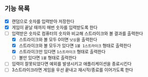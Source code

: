 ## 기능 목록

- [x] 랜덤으로 숫자를 입력받아 저장한다
- [x] 게임이 끝날 때까지 매번 숫자를 입력받도록 한다
- [ ] 입력받은 숫자로 컴퓨터의 숫자와 비교해 스트라이크와 볼 결과를 출력한다
  - [x] 스트라이크와 볼 모두 0이면 `낫싱`을 출력한다
  - [x] 스트라이크와 볼 모두가 있다면 `1볼 1스트라이크` 형태로 출력한다
  - [x] 스트라이크만 있다면 `1스트라이크` 형태로 출력한다
  - [ ] 볼만 있다면 `1볼` 형태로 출력한다
- [ ] 입력이 잘못되었다면 예외를 발생시키고 애플리케이션을 종료시킨다
- [ ] 3스트라이크라면 게임을 우선 끝내고 재시작/종료를 이어가도록 한다

